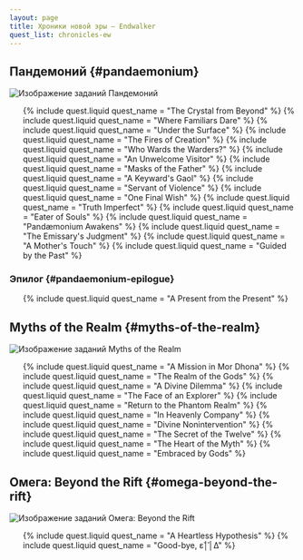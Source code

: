 ```yaml
---
layout: page
title: Хроники новой эры — Endwalker
quest_list: chronicles-ew
---
```


## Пандемоний {#pandaemonium}

![Изображение заданий Пандемоний](https://lds-img.finalfantasyxiv.com/itemicon/d6/d61e2377329c43273343b06d899057c541de11ba.png)

<ul markdown="0">
	{% include quest.liquid quest_name = "The Crystal from Beyond" %}
	{% include quest.liquid quest_name = "Where Familiars Dare" %}
	{% include quest.liquid quest_name = "Under the Surface" %}
	{% include quest.liquid quest_name = "The Fires of Creation" %}
	{% include quest.liquid quest_name = "Who Wards the Warders?" %}
	{% include quest.liquid quest_name = "An Unwelcome Visitor" %}
	{% include quest.liquid quest_name = "Masks of the Father" %}
	{% include quest.liquid quest_name = "A Keyward's Gaol" %}
	{% include quest.liquid quest_name = "Servant of Violence" %}
	{% include quest.liquid quest_name = "One Final Wish" %}
	{% include quest.liquid quest_name = "Truth Imperfect" %}
	{% include quest.liquid quest_name = "Eater of Souls" %}
	{% include quest.liquid quest_name = "Pandæmonium Awakens" %}
	{% include quest.liquid quest_name = "The Emissary's Judgment" %}
	{% include quest.liquid quest_name = "A Mother's Touch" %}
	{% include quest.liquid quest_name = "Guided by the Past" %}
</ul>

### Эпилог {#pandaemonium-epilogue}

<ul markdown="0">
	{% include quest.liquid quest_name = "A Present from the Present" %}
</ul>

## Myths of the Realm {#myths-of-the-realm}

![Изображение заданий Myths of the Realm](https://lds-img.finalfantasyxiv.com/itemicon/f7/f7a54484179421a67b36bf1c8afb8d3dfe44bcef.png)

<ul markdown="0">
	{% include quest.liquid quest_name = "A Mission in Mor Dhona" %}
	{% include quest.liquid quest_name = "The Realm of the Gods" %}
	{% include quest.liquid quest_name = "A Divine Dilemma" %}
	{% include quest.liquid quest_name = "The Face of an Explorer" %}
	{% include quest.liquid quest_name = "Return to the Phantom Realm" %}
	{% include quest.liquid quest_name = "In Heavenly Company" %}
	{% include quest.liquid quest_name = "Divine Nonintervention" %}
	{% include quest.liquid quest_name = "The Secret of the Twelve" %}
	{% include quest.liquid quest_name = "The Heart of the Myth" %}
	{% include quest.liquid quest_name = "Embraced by Gods" %}
</ul>

## Омега: Beyond the Rift {#omega-beyond-the-rift}

![Изображение заданий Омега: Beyond the Rift](https://lds-img.finalfantasyxiv.com/itemicon/98/9810ddf2381ed90244a547e6e6a4c89294b49fe4.png)

<ul markdown="0">
	{% include quest.liquid quest_name = "A Heartless Hypothesis" %}
	{% include quest.liquid quest_name = "Good-bye, ε̆│̆│Δ" %}
</ul>